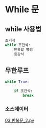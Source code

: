 # While 문

## while 사용법
```Python
초기식
while 조건식:
    반복할 명령
    증감식
```
## 무한루프
```Python
while True:
    
    if 조건식:
        break
```

### 소스데이터
[03.반복문_2.py](../code/03.반복문_2.py)